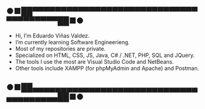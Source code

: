
## ●■██▀▀▀▀▀▀▀▀▀▀▀▀▀▀▀▀▀▀▀▀▀▀▀▀▀▀▀▀▀▀▀▀▀▀▀▀▀▀██■●
- Hi, I’m Eduardo Viñas Valdez.
- I’m currently learning Software Engineerieng.
- Most of my repositories are private.
- Specialized on HTML, CSS, JS, Java, C# / .NET, PHP, SQL and JQuery.
- The tools I use the most are Visual Studio Code and NetBeans.
- Other tools include XAMPP (for phpMyAdmin and Apache) and Postman.
## ●■██▄▄▄▄▄▄▄▄▄▄▄▄▄▄▄▄▄▄▄▄▄▄▄▄▄▄▄▄▄▄▄▄▄▄▄▄▄▄██■●

<!---
PLACEHOLDER
--->

